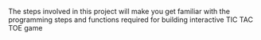 
The steps involved in this project will make you get familiar with the programming steps and functions required for building interactive TIC TAC TOE game

